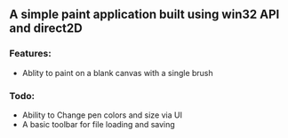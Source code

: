 ## A simple paint application built using win32 API and direct2D

### Features:

* Ablity to paint on a blank canvas with a single brush

### Todo:

* Ability to Change pen colors and size via UI
* A basic toolbar for file loading and saving
